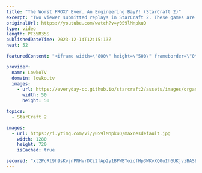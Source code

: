 ```yaml
---
title: "The Worst PROXY Ever… An Engineering Bay?! (StarCraft 2)"
excerpt: "Two viewer submitted replays in StarCraft 2. These games are played in Silver League and the strategies played are amongst the worst games I've seen all year. If you want me to make fun of your game in the future, you can submit your best replays to replays@lowko.tv.  Support my work: https://patreon.com/lowkotv"
originalUrl: https://youtube.com/watch?v=y0S9lMnpkuQ
type: video
length: PT35M35S
publishedDateTime: 2023-12-14T12:15:13Z
heat: 52

featuredContent: "<iframe width=\"800\" height=\"500\" frameborder=\"0\" src=\"https://www.youtube.com/embed/y0S9lMnpkuQ\" allow=\"accelerometer; autoplay; encrypted-media; gyroscope; picture-in-picture\" allowfullscreen></iframe>"

provider:
  name: LowkoTV
  domain: lowko.tv
  images:
    - url: https://everyday-cc.github.io/starcraft2/assets/images/organizations/lowko.tv-50x50.jpg
      width: 50
      height: 50

topics:
  - StarCraft 2

images:
  - url: https://i.ytimg.com/vi/y0S9lMnpkuQ/maxresdefault.jpg
    width: 1280
    height: 720
    isCached: true

secured: "xt2PcRt9h9sKvjnPNHvrDCi2fAp2y1BPWBToicfHp3WKvXQ0uIh6UKjvzBASEJmalRGvvjQnub0mqGlYqsj4ElG0GugQDowi5r9HZR3HtYHVh68ZE0gzYBnye10MJqcf6tuCDvJLPwrmDQbm9qzA9zYaRRO5Ls4Zidw4EK3slaoo6PeLyf8IlDzNK8Iu7AmFJFzBKAfmGbhB6X9L2a7XcZzKQmr1tJG0zVSQOVL4GjOFonIWYwD2elJgPqOK6TKUqucpWDsPN+dOdoO+tmU+BLYbxqN4j2Jght6vvQdF1uP4jlp3EjTJOZSFlZvM2omYU5SNrzYRobHAWVMYAoct7B+bBCr8hR2jRrwQkGLLcUIIdnAMIL2QI/9P907Ujif1PhsukQo9uPVsn1dCGkzbIFi3CImFo6jrYksC0oxDKM4=;Li9NPpEfkTn54mRfOjeQeg=="
---
```


